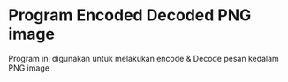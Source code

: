# Program Encoded Decoded PNG image

Program ini digunakan untuk melakukan encode & Decode pesan kedalam PNG image
